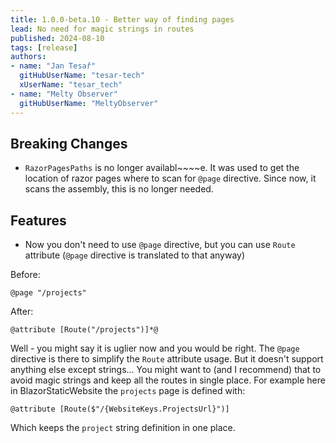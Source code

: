 ```yaml
---
title: 1.0.0-beta.10 - Better way of finding pages 
lead: No need for magic strings in routes
published: 2024-08-10
tags: [release]
authors:
- name: "Jan Tesař"
  gitHubUserName: "tesar-tech"
  xUserName: "tesar_tech"
- name: "Melty Observer"
  gitHubUserName: "MeltyObserver"
---
```




## Breaking Changes

- `RazorPagesPaths` is no longer availabl~~~~e. It was used to get the location of razor pages where to scan for `@page` directive. 
Since now, it scans the assembly, this is no longer needed.  

## Features

- Now you don't need to use `@page` directive, but you can use `Route` attribute (`@page` directive is translated to that anyway)

Before:

```
@page "/projects"
```

After:

```
@attribute [Route("/projects")]*@
```

Well - you might say it is uglier now and you would be right. The `@page` directive is there to simplify the `Route` attribute usage.
But it doesn't support anything else except strings... You might want to (and I recommend) that to avoid magic strings and keep all the
routes in single place. For example here in BlazorStaticWebsite the `projects` page is defined with:

```
@attribute [Route($"/{WebsiteKeys.ProjectsUrl}")]
```

Which keeps the `project` string definition in one place. 



